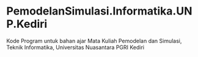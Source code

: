 # PemodelanSimulasi.Informatika.UNP.Kediri
Kode Program untuk bahan ajar Mata Kuliah Pemodelan dan Simulasi, Teknik Informatika, Universitas Nuasantara PGRI Kediri
